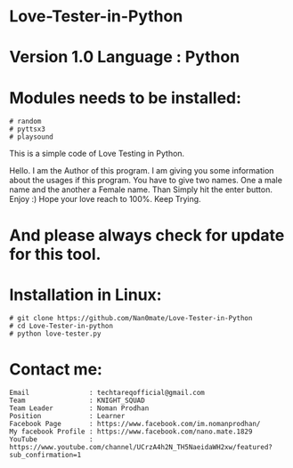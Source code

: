 # Love-Tester-in-Python

# Version 1.0 Language : Python

# Modules needs to be installed:
    # random
    # pyttsx3
    # playsound

This is a simple code of Love Testing in Python. 

Hello. I am the Author of this program. I am giving you some information about the usages if this program.
You have to give two names. One a male name and the another a Female name.
Than Simply hit the enter button. 
Enjoy :) Hope your love reach to 100%. Keep Trying.

# And please always check for update for this tool.


# Installation in Linux: 

    # git clone https://github.com/Nan0mate/Love-Tester-in-Python
    # cd Love-Tester-in-python
    # python love-tester.py


# Contact me: 
    
    Email               : techtareqofficial@gmail.com
    Team                : KNIGHT_SQUAD
    Team Leader         : Noman Prodhan
    Position            : Learner
    Facebook Page       : https://www.facebook.com/im.nomanprodhan/
    My facebook Profile : https://www.facebook.com/nano.mate.1829
    YouTube             : https://www.youtube.com/channel/UCrzA4h2N_TH5NaeidaWH2xw/featured?sub_confirmation=1
